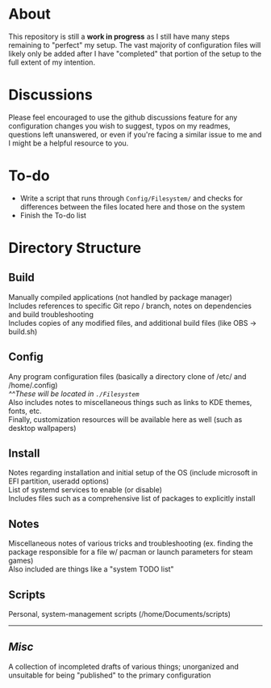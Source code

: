 # About
This repository is still a **work in progress** as I still have many steps remaining to "perfect" my setup. The vast majority of configuration files will likely only be added after I have "completed" that portion of the setup to the full extent of my intention.

# Discussions
Please feel encouraged to use the github discussions feature for any configuration changes you wish to suggest, typos on my readmes, questions left unanswered, or even if you're facing a similar issue to me and I might be a helpful resource to you.

# To-do
- Write a script that runs through `Config/Filesystem/` and checks for differences between the files located here and those on the system
- Finish the To-do list  

# Directory Structure
## Build
Manually compiled applications (not handled by package manager)  
Includes references to specific Git repo / branch, notes on dependencies and build troubleshooting  
Includes copies of any modified files, and additional build files (like OBS -> build.sh)  
  
## Config
Any program configuration files (basically a directory clone of /etc/ and /home/.config)  
_^^These will be located in `./Filesystem`_  
Also includes notes to miscellaneous things such as links to KDE themes, fonts, etc.  
Finally, customization resources will be available here as well (such as desktop wallpapers)  
  
## Install
Notes regarding installation and initial setup of the OS (include microsoft in EFI partition, useradd options)  
List of systemd services to enable (or disable)  
Includes files such as a comprehensive list of packages to explicitly install  
  

## Notes
Miscellaneous notes of various tricks and troubleshooting (ex. finding the package responsible for a file w/ pacman or launch parameters for steam games)  
Also included are things like a "system TODO list"  
  
## Scripts
Personal, system-management scripts (/home/Documents/scripts)  

---

## _Misc_
A collection of incompleted drafts of various things; unorganized and unsuitable for being "published" to the primary configuration  